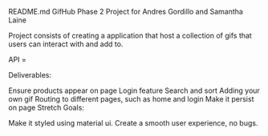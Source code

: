 README.md
GifHub
Phase 2 Project for Andres Gordillo and Samantha Laine

Project consists of creating a application that host a collection of gifs that users can interact with and add to.

API =

Deliverables:

Ensure products appear on page
Login feature
Search and sort
Adding your own gif
Routing to different pages, such as home and login
Make it persist on page
Stretch Goals:

Make it styled using material ui.
Create a smooth user experience, no bugs.
